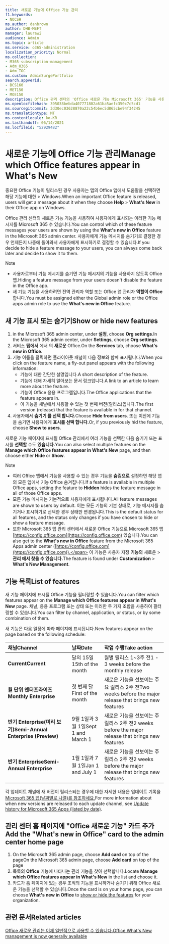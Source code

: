 ```yaml
---
title: 새로운 기능에 Office 기능 관리
f1.keywords:
- NOCSH
ms.author: danbrown
author: DHB-MSFT
manager: laurawi
audience: Admin
ms.topic: article
ms.service: o365-administration
localization_priority: Normal
ms.collection:
- M365-subscription-management
- Adm_O365
- Adm_TOC
ms.custom: AdminSurgePortfolio
search.appverid:
- BCS160
- MET150
- MOE150
description: Office 관리 센터의 'Office 새로운 기능 Microsoft 365' 기능을 사용하여 사용자가 > 도움말을 선택할 때 표시하거나 숨길 Office 앱 Windows 새로운 기능을 결정하세요.
ms.openlocfilehash: 395038bebda407771802a61ba5aefc350c7c5cd1
ms.sourcegitcommit: 3d30ec03628870a22c54b6ec5d865cbe94f34245
ms.translationtype: MT
ms.contentlocale: ko-KR
ms.lasthandoff: 06/14/2021
ms.locfileid: "52929482"
---
```

# <a name="manage-which-office-features-appear-in-whats-new"></a><span data-ttu-id="0bcec-103">새로운 기능에 Office 기능 관리</span><span class="sxs-lookup"><span data-stu-id="0bcec-103">Manage which Office‎ features appear in What's New</span></span>

<span data-ttu-id="0bcec-104">중요한 Office 기능이 릴리스된 경우 사용자는 앱의 Office 앱에서 도움말을 선택하면 해당 기능에 대한   >   Windows.</span><span class="sxs-lookup"><span data-stu-id="0bcec-104">When an important ‎Office‎ feature is released, users will get a message about it when they choose **Help** > **What's New** in their ‎‎Office‎‎ app on ‎Windows‎.</span></span>

<span data-ttu-id="0bcec-105">Office 관리 센터의 새로운 기능 기능을 사용하여 사용자에게  표시되는 이러한 기능 메시지를 Microsoft 365 수 있습니다.</span><span class="sxs-lookup"><span data-stu-id="0bcec-105">You can control which of these feature messages your users are shown by using the **What's new in Office** feature in the Microsoft 365 admin center.</span></span> <span data-ttu-id="0bcec-106">사용자에게 기능 메시지를 숨기기로 결정한 경우 언제든지 나중에 돌아와서 사용자에게 표시하기로 결정할 수 있습니다.</span><span class="sxs-lookup"><span data-stu-id="0bcec-106">If you decide to hide a feature message to your users, you can always come back later and decide to show it to them.</span></span>

> [!NOTE]
> - <span data-ttu-id="0bcec-107">사용자로부터 기능 메시지를 숨기면 기능 메시지의 기능을 사용하지 않도록 Office 앱.</span><span class="sxs-lookup"><span data-stu-id="0bcec-107">Hiding a feature message from your users doesn't disable the feature in the Office app.</span></span>
> - <span data-ttu-id="0bcec-108">새 기능 기능을 사용하려면 전역 관리자 역할 또는 Office 앱 관리자 **역할이 Office** 합니다.</span><span class="sxs-lookup"><span data-stu-id="0bcec-108">You must be assigned either the Global admin role or the Office apps admin role to use the **What's new in Office** feature.</span></span>

## <a name="show-or-hide-new-features"></a><span data-ttu-id="0bcec-109">새 기능 표시 또는 숨기기</span><span class="sxs-lookup"><span data-stu-id="0bcec-109">Show or hide new features</span></span> 

1. <span data-ttu-id="0bcec-110">in the Microsoft 365 admin center, under **설정**, choose **Org settings**.</span><span class="sxs-lookup"><span data-stu-id="0bcec-110">In the Microsoft 365 admin center, under **Settings**, choose **Org settings**.</span></span>
2. <span data-ttu-id="0bcec-111">서비스 **탭에서** 에서 의 **새로운** Office.</span><span class="sxs-lookup"><span data-stu-id="0bcec-111">On the **Services** tab, choose **What's new in Office**.</span></span>
3. <span data-ttu-id="0bcec-112">기능 이름을 클릭하면 플라이아웃 패널이 다음 정보와 함께 표시됩니다.</span><span class="sxs-lookup"><span data-stu-id="0bcec-112">When you click on the feature name, a fly-out panel appears with the following information:</span></span>
     - <span data-ttu-id="0bcec-113">기능에 대한 간단한 설명입니다.</span><span class="sxs-lookup"><span data-stu-id="0bcec-113">A short description of the feature.</span></span>
     - <span data-ttu-id="0bcec-114">기능에 대해 자세히 알아보는 문서 링크입니다.</span><span class="sxs-lookup"><span data-stu-id="0bcec-114">A link to an article to learn more about the feature.</span></span>
     - <span data-ttu-id="0bcec-115">기능이 Office 응용 프로그램입니다.</span><span class="sxs-lookup"><span data-stu-id="0bcec-115">The Office applications that the feature appears in.</span></span>
     - <span data-ttu-id="0bcec-116">이 기능을 채널에서 사용할 수 있는 첫 번째 버전(릴리스)입니다.</span><span class="sxs-lookup"><span data-stu-id="0bcec-116">The first version (release) that the feature is available in for that channel.</span></span>
4. <span data-ttu-id="0bcec-117">사용자에서 **숨기기 를 선택 합니다.**</span><span class="sxs-lookup"><span data-stu-id="0bcec-117">Choose **Hide from users**.</span></span> <span data-ttu-id="0bcec-118">또는 이전에 기능을 숨기면 사용자에게 **표시를 선택 합니다.**</span><span class="sxs-lookup"><span data-stu-id="0bcec-118">Or, if you previously hid the feature, choose **Show to users**.</span></span>

<span data-ttu-id="0bcec-119">새로운 기능 페이지에 표시될  Office 관리에서 여러 기능을 선택한 다음 숨기기 또는 표시를 **선택할** 수도 **있습니다.**</span><span class="sxs-lookup"><span data-stu-id="0bcec-119">You can also select multiple features on the **Manage which ‎Office‎ features appear in What's New** page, and then choose either **Hide** or **Show**.</span></span>

> [!NOTE]
> - <span data-ttu-id="0bcec-120">여러 Office 앱에서 기능을 사용할 수 있는 경우 기능을 **숨김으로** 설정하면 해당 앱의 모든 앱에서 기능 Office 숨겨집니다.</span><span class="sxs-lookup"><span data-stu-id="0bcec-120">If a feature is available in multiple Office apps, setting the feature to **Hidden** hides the feature message in all of those Office apps.</span></span>
> - <span data-ttu-id="0bcec-121">모든 기능 메시지는 기본적으로 사용자에게 표시됩니다.</span><span class="sxs-lookup"><span data-stu-id="0bcec-121">All feature messages are shown to users by default.</span></span> <span data-ttu-id="0bcec-122">이는 모든 기능의 기본 상태로, 기능 메시지를 숨기거나 표시하기로 선택한 경우 상태만 변경됩니다.</span><span class="sxs-lookup"><span data-stu-id="0bcec-122">This is the default status for all features, and the status only changes if you have chosen to hide or show a feature message.</span></span>
> - <span data-ttu-id="0bcec-123">또한 Microsoft 365 앱 관리  센터에서 새로운 Office 기능으로 Microsoft 365 앱 [https://config.office.com](https://config.office.com) 있습니다.</span><span class="sxs-lookup"><span data-stu-id="0bcec-123">You can also get to the **What's new in Office** feature from the Microsoft 365 Apps admin center ([https://config.office.com](https://config.office.com)).</span></span> <span data-ttu-id="0bcec-124">이 기능은 사용자 지정 **기능의** 새로운  >  **관리 에서 찾을 수 있습니다.**</span><span class="sxs-lookup"><span data-stu-id="0bcec-124">The feature is found under **Customization** > **What's New Management**.</span></span>

## <a name="list-of-features"></a><span data-ttu-id="0bcec-125">기능 목록</span><span class="sxs-lookup"><span data-stu-id="0bcec-125">List of features</span></span>

<span data-ttu-id="0bcec-126">새 기능 페이지에 표시될 Office 기능을 필터링할 **수** 있습니다.</span><span class="sxs-lookup"><span data-stu-id="0bcec-126">You can filter which features appear on the **Manage which ‎Office‎ features appear in What's New** page.</span></span> <span data-ttu-id="0bcec-127">채널, 응용 프로그램 또는 상태 또는 이러한 두 가지 조합을 사용하여 필터링할 수 있습니다.</span><span class="sxs-lookup"><span data-stu-id="0bcec-127">You can filter by channel, application, or status, or by some combination of them.</span></span>

<span data-ttu-id="0bcec-128">새 기능은 다음 일정에 따라 페이지에 표시됩니다.</span><span class="sxs-lookup"><span data-stu-id="0bcec-128">New features appear on the page based on the following schedule:</span></span>

|<span data-ttu-id="0bcec-129">채널</span><span class="sxs-lookup"><span data-stu-id="0bcec-129">Channel</span></span>|<span data-ttu-id="0bcec-130">날짜</span><span class="sxs-lookup"><span data-stu-id="0bcec-130">Date</span></span>|<span data-ttu-id="0bcec-131">작업 수행</span><span class="sxs-lookup"><span data-stu-id="0bcec-131">Take action</span></span>|
|:-----|:-----|:-----|
|<span data-ttu-id="0bcec-132">**Current**</span><span class="sxs-lookup"><span data-stu-id="0bcec-132">**Current**</span></span> <br/> |<span data-ttu-id="0bcec-133">달의 15일</span><span class="sxs-lookup"><span data-stu-id="0bcec-133">15th of the month</span></span>  <br/> |<span data-ttu-id="0bcec-134">월별 릴리스 1~3주 전</span><span class="sxs-lookup"><span data-stu-id="0bcec-134">1 - 3 weeks before the monthly release</span></span> <br/> |
|<span data-ttu-id="0bcec-135">**월 단위 엔터프라이즈**</span><span class="sxs-lookup"><span data-stu-id="0bcec-135">**Monthly Enterprise**</span></span> <br/> |<span data-ttu-id="0bcec-136">첫 번째 달</span><span class="sxs-lookup"><span data-stu-id="0bcec-136">First of the month</span></span>  <br/> |<span data-ttu-id="0bcec-137">새로운 기능을 선보이는 주요 릴리스 2주 전</span><span class="sxs-lookup"><span data-stu-id="0bcec-137">Two weeks before the major release that brings new features</span></span> |
|<span data-ttu-id="0bcec-138">**반기 Enterprise(미리 보기)**</span><span class="sxs-lookup"><span data-stu-id="0bcec-138">**Semi-Annual Enterprise (Preview)**</span></span> <br/> |<span data-ttu-id="0bcec-139">9월 1일과 3월 1일</span><span class="sxs-lookup"><span data-stu-id="0bcec-139">Sept 1 and March 1</span></span> <br/> | <span data-ttu-id="0bcec-140">새로운 기능을 선보이는 주 릴리스 2주 전</span><span class="sxs-lookup"><span data-stu-id="0bcec-140">2 weeks before the major release that brings new features</span></span>|
|<span data-ttu-id="0bcec-141">**반기 Enterprise**</span><span class="sxs-lookup"><span data-stu-id="0bcec-141">**Semi-Annual Enterprise**</span></span> <br/> |<span data-ttu-id="0bcec-142">1월 1일과 7월 1일</span><span class="sxs-lookup"><span data-stu-id="0bcec-142">Jan 1 and July 1</span></span> <br/> | <span data-ttu-id="0bcec-143">새로운 기능을 선보이는 주 릴리스 2주 전</span><span class="sxs-lookup"><span data-stu-id="0bcec-143">2 weeks before the major release that brings new features</span></span><br/> |

<span data-ttu-id="0bcec-144">각 업데이트 채널에 새 버전이 릴리스되는 경우에 대한 자세한 내용은 업데이트 기록을 [Microsoft 365 앱(날짜별로 나열)를 참조하세요.](/officeupdates/update-history-microsoft365-apps-by-date)</span><span class="sxs-lookup"><span data-stu-id="0bcec-144">For more information about when new versions are released to each update channel, see [Update history for Microsoft 365 Apps (listed by date)](/officeupdates/update-history-microsoft365-apps-by-date).</span></span>

## <a name="add-the-whats-new-in-office-card-to-the-admin-center-home-page"></a><span data-ttu-id="0bcec-145">관리 센터 홈 페이지에 "Office 새로운 기능" 카드 추가</span><span class="sxs-lookup"><span data-stu-id="0bcec-145">Add the "What's new in Office" card to the admin center home page</span></span>

1. <span data-ttu-id="0bcec-146">On the Microsoft 365 admin page, choose **Add card** on top of the page</span><span class="sxs-lookup"><span data-stu-id="0bcec-146">On the Microsoft 365 admin page, choose **Add card** on top of the page</span></span>
2. <span data-ttu-id="0bcec-147">목록의 **Office** 기능에 나타나는 관리 기능을 찾아 선택합니다.</span><span class="sxs-lookup"><span data-stu-id="0bcec-147">Locate **Manage which Office features appear in What's New** in the list and choose it.</span></span>
3. <span data-ttu-id="0bcec-148">카드가 홈 페이지에 있는 경우 조직의  기능을 표시하거나 숨기기 [](#show-or-hide-new-features) 위해 Office 새로운 기능을 선택할 수 있습니다.</span><span class="sxs-lookup"><span data-stu-id="0bcec-148">Once the card is on your home page, you can choose **What's new in Office** to [show or hide the features](#show-or-hide-new-features) for your organization.</span></span>


## <a name="related-articles"></a><span data-ttu-id="0bcec-149">관련 문서</span><span class="sxs-lookup"><span data-stu-id="0bcec-149">Related articles</span></span>

[<span data-ttu-id="0bcec-150">Office 새로운 관리는 이제 일반적으로 사용할 수 있습니다.</span><span class="sxs-lookup"><span data-stu-id="0bcec-150">Office What's New management is now generally available</span></span>](https://techcommunity.microsoft.com/t5/microsoft-365-blog/office-what-s-new-management-is-now-generally-available/ba-p/1179954)
